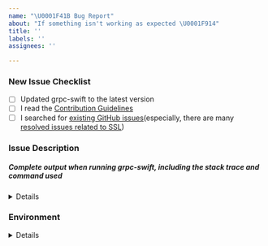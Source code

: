 ```yaml
---
name: "\U0001F41B Bug Report"
about: "If something isn't working as expected \U0001F914"
title: ''
labels: ''
assignees: ''

---
```


<!-- Thanks for helping grpc-swift! Before you submit your issue, please make sure to check the following boxes by putting an x in the [ ] (don't: [x ], [ x], do: [x]) -->

### New Issue Checklist

- [ ] Updated grpc-swift to the latest version
- [ ] I read the [Contribution Guidelines](https://github.com/grpc/grpc-swift/blob/master/CONTRIBUTING.md)
- [ ] I searched for [existing GitHub issues](https://github.com/grpc/grpc-swift/issues)(especially, there are many [resolved issues related to SSL](https://github.com/grpc/grpc-swift/issues?utf8=%E2%9C%93&q=is%3Aissue+is%3Aclosed+ssl))

### Issue Description
<!-- Please include what's happening, expected behavior, and any relevant code samples. 
Please wrap log statements and code in triple backticks (```) so they get printed correctly on GitHub.
-->

##### Complete output when running grpc-swift, including the stack trace and command used
<!-- You can use environment variables for debug 
e.g. 
export GRPC_TRACE=all
export GRPC_VERBOSITY="DEBUG"
-->

<!-- The output of `GRPC_VERBOSITY` could contain sensitive data, Please make sure you double check the output and replace anything sensitive you don't wish to submit in the issue -->

<details>
  <pre>[INSERT OUTPUT HERE]</pre>
</details>

### Environment

<!-- Please input your environment. -->

<details>
  <pre>
  
| Key                           | Value                                                         |
| ----------------------------- | --------------------------------------------------------------|
| OS Version                    |   x.x.x                                                       |
| Swift Version                 |   x.x.x                                                       |
| Xcode Version                 |   x.x.x                                                       |
| gRPC-Swift Version            |   x.x.x                                                       |
| gRPC-Swift Version            |   x.x.x                                                       |
| protoc Version                |   x.x.x                                                       |
| protoc-gen-swift Version      |   x.x.x                                                       |
| protoc-gen-swiftgrpc Version  |   x.x.x                                                       |
  </pre>
</details>
